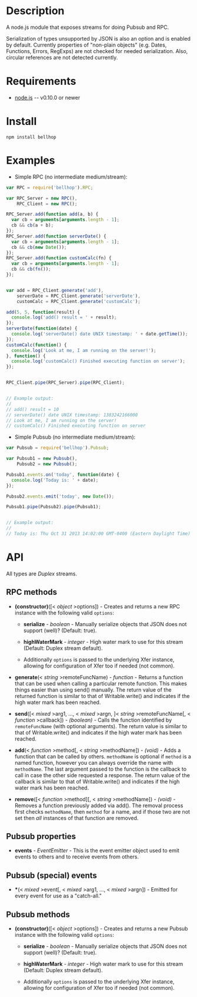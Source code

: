 
Description
===========

A node.js module that exposes streams for doing Pubsub and RPC.

Serialization of types unsupported by JSON is also an option and is enabled by default.
Currently properties of "non-plain objects" (e.g. Dates, Functions, Errors, RegExps) are not checked for needed serialization. Also, circular references are not detected currently.


Requirements
============

* [node.js](http://nodejs.org/) -- v0.10.0 or newer


Install
============

    npm install bellhop


Examples
========

* Simple RPC (no intermediate medium/stream):

```javascript
var RPC = require('bellhop').RPC;

var RPC_Server = new RPC(),
    RPC_Client = new RPC();

RPC_Server.add(function add(a, b) {
  var cb = arguments[arguments.length - 1];
  cb && cb(a + b);
});
RPC_Server.add(function serverDate() {
  var cb = arguments[arguments.length - 1];
  cb && cb(new Date());
});
RPC_Server.add(function customCalc(fn) {
  var cb = arguments[arguments.length - 1];
  cb && cb(fn());
});


var add = RPC_Client.generate('add'),
    serverDate = RPC_Client.generate('serverDate'),
    customCalc = RPC_Client.generate('customCalc');

add(5, 5, function(result) {
  console.log('add() result = ' + result);
});
serverDate(function(date) {
  console.log('serverDate() date UNIX timestamp: ' + date.getTime());
});
customCalc(function() {
  console.log('Look at me, I am running on the server!');
}, function() {
  console.log('customCalc() Finished executing function on server');
});


RPC_Client.pipe(RPC_Server).pipe(RPC_Client);


// Example output:
//
// add() result = 10
// serverDate() date UNIX timestamp: 1383242166000
// Look at me, I am running on the server!
// customCalc() Finished executing function on server
```

* Simple Pubsub (no intermediate medium/stream):

```javascript
var Pubsub = require('bellhop').Pubsub;

var Pubsub1 = new Pubsub(),
    Pubsub2 = new Pubsub();

Pubsub1.events.on('today', function(date) {
  console.log('Today is: ' + date);
});

Pubsub2.events.emit('today', new Date());

Pubsub1.pipe(Pubsub2).pipe(Pubsub1);


// Example output:
//
// Today is: Thu Oct 31 2013 14:02:00 GMT-0400 (Eastern Daylight Time)
```


API
===

All types are _Duplex_ streams.

RPC methods
-----------

* **(constructor)**([< _object_ >options]) - Creates and returns a new RPC instance with the following valid `options`:

    * **serialize** - _boolean_ - Manually serialize objects that JSON does not support (well)? (Default: true).

    * **highWaterMark** - _integer_ - High water mark to use for this stream (Default: Duplex stream default).

    * Additionally `options` is passed to the underlying Xfer instance, allowing for configuration of Xfer too if needed (not common).

* **generate**(< _string_ >remoteFuncName) - _function_ - Returns a function that can be used when calling a particular remote function. This makes things easier than using send() manually. The return value of the returned function is similar to that of Writable.write() and indicates if the high water mark has been reached.

* **send**([< _mixed_ >arg1, ..., < _mixed_ >argn, ]< _string_ >remoteFuncName[, < _function_ >callback]) - _(boolean)_ - Calls the function identified by `remoteFuncName` (with optional arguments). The return value is similar to that of Writable.write() and indicates if the high water mark has been reached.

* **add**(< _function_ >method[, < _string_ >methodName]) - _(void)_ - Adds a function that can be called by others. `methodName` is optional if `method` is a named function, however you can always override the name with `methodName`. The last argument passed to the function is the callback to call in case the other side requested a response. The return value of the callback is similar to that of Writable.write() and indicates if the high water mark has been reached.

* **remove**([< _function_ >method][, < _string_ >methodName]) - _(void)_ - Removes a function previously added via add(). The removal process first checks `methodName`, then `method` for a name, and if those two are not set then *all* instances of that function are removed.


Pubsub properties
-----------------

* **events** - _EventEmitter_ - This is the event emitter object used to emit events to others and to receive events from others.

Pubsub (special) events
-----------------------

* __*__(< _mixed_ >event[, < _mixed_ >arg1, ..., < _mixed_ >argn]) - Emitted for every event for use as a "catch-all."

Pubsub methods
--------------

* **(constructor)**([< _object_ >options]) - Creates and returns a new Pubsub instance with the following valid `options`:

    * **serialize** - _boolean_ - Manually serialize objects that JSON does not support (well)? (Default: true).

    * **highWaterMark** - _integer_ - High water mark to use for this stream (Default: Duplex stream default).

    * Additionally `options` is passed to the underlying Xfer instance, allowing for configuration of Xfer too if needed (not common).
